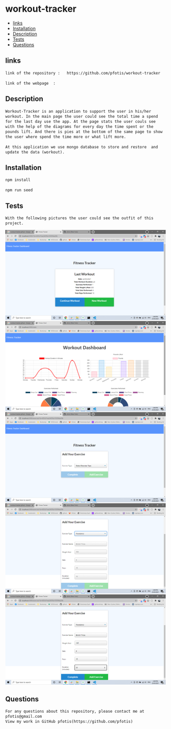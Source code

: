 # workout-tracker

* [links](#links)
* [Installation](#installation)
* [Description](#description)
* [Tests](#tests)
* [Questions](#questions)


## links

    link of the repository :   https://github.com/pfotis/workout-tracker
    
    link of the webpage  :     


## Description

    Workout-Tracker is an application to support the user in his/her workout. In the main page the user could see the total time a spend for the last day use the app. At the page stats the user couls see with the help of the diagrams for every day the time spent or the pounds lift. And there is pies at the bottom of the same page to show the user where spend the time more or what lift more.

    At this application we use mongo database to store and restore  and update the data (workout).

## Installation

    npm install 

    npm run seed


## Tests

    With the following pictures the user could see the outfit of this project.

<img src="./public/assets/img/readme/index.png" alt="first_impress">

<img src="./public/assets/img/readme/stats.png" alt="stats">

<img src="./public/assets/img/readme/add.png" alt="add exercise">

<img src="./public/assets/img/readme/add_2.png" alt="add exercise">

<img src="./public/assets/img/readme/add_3.png" alt="add exercise">


## Questions

    For any questions about this repository, please contact me at pfotis@gmail.com
    View my work in GitHub pfotis(https://github.com/pfotis)